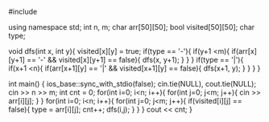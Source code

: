 #include <iostream>

using namespace std;
int n, m;
char arr[50][50];
bool visited[50][50];
char type;


void dfs(int x, int y){
  visited[x][y] = true;
  if(type == '-'){
    if(y+1 <m){
      if(arr[x][y+1] == '-' && visited[x][y+1] == false){
        dfs(x, y+1);
      }
    }
  }
  if(type == '|'){
    if(x+1 <n){
      if(arr[x+1][y] == '|' && visited[x+1][y] == false){
        dfs(x+1, y);
      }
    }
  }
}

int main() {
  ios_base::sync_with_stdio(false);
  cin.tie(NULL), cout.tie(NULL);
  cin >> n >> m;
  int cnt = 0;
  for(int i=0; i<n; i++){
    for(int j=0; j<m; j++){
      cin >> arr[i][j];
    }
  }
  for(int i=0; i<n; i++){
    for(int j=0; j<m; j++){
      if(visited[i][j] == false){
        type = arr[i][j];
        cnt++;
        dfs(i,j);
      }
    }
  }
  cout << cnt;
}
